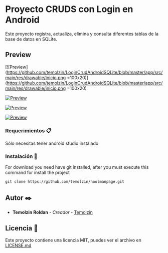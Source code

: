 # Proyecto CRUDS con Login en Android

Este proyecto registra, actualiza, elimina y consulta diferentes tablas de la base de datos en SQLite. 

## Preview

[![Preview](https://github.com/temolzin/LoginCrudAndroidSQLite/blob/master/app/src/main/res/drawable/inicio.png =100x20)](https://github.com/temolzin/LoginCrudAndroidSQLite/blob/master/app/src/main/res/drawable/inicio.png =100x20)

[![Preview](https://github.com/temolzin/LoginCrudAndroidSQLite/blob/master/app/src/main/res/drawable/acceso.png)](https://github.com/temolzin/LoginCrudAndroidSQLite/blob/master/app/src/main/res/drawable/acceso.png)

[![Preview](https://github.com/temolzin/LoginCrudAndroidSQLite/blob/master/app/src/main/res/drawable/consulta2.png)](https://github.com/temolzin/LoginCrudAndroidSQLite/blob/master/app/src/main/res/drawable/consulta2.png)

[![Preview](https://github.com/temolzin/LoginCrudAndroidSQLite/blob/master/app/src/main/res/drawable/consultarol.png)](https://github.com/temolzin/LoginCrudAndroidSQLite/blob/master/app/src/main/res/drawable/consultarol.png)


### Requerimientos 📋

Sólo necesitas tener android studio instalado

### Instalación 🔧

For download you need have git installed, after you must execute this command for install the project 

```
git clone https://github.com/temolzin/hoolmanpage.git
```

## Autor ✒️


* **Temolzin Roldan** - *Creador* - [Temolzin](https://github.com/temolzin)


## Licencia 📄

Este proyecto contiene una licencia MIT, puedes ver el archivo en [LICENSE.md](https://github.com/temolzin/LoginCrudAndroidSQLite/blob/master/LICENSE)

